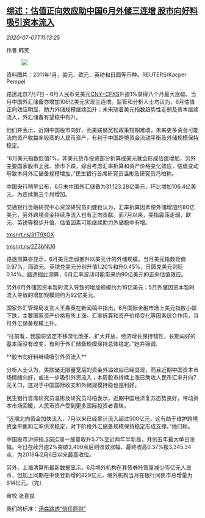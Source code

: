 <!--1594120996000-->
[综述：估值正向效应助中国6月外储三连增 股市向好料吸引资本流入](https://cn.reuters.com/article/china-forex-reserve-0707-tues-wrapup-idCNKBS2481G4)
------

<div><i>2020-07-07T11:13:25</i></div><div class="StandardArticleBody_body"><p>作者 韩笑 </p><div class="PrimaryAsset_container"><div class="Image_container" tabindex="-1"><figure class="Image_zoom" style="padding-bottom:"><div class="LazyImage_container LazyImage_dark" style="background-image:none"><img src="//s3.reutersmedia.net/resources/r/?m=02&amp;d=20200707&amp;t=2&amp;i=1524889039&amp;r=LYNXMPEG660RP&amp;w=600" aria-label="资料图片：2011年1月，美元、欧元、英镑和日圆等币种。REUTERS/Kacper Pempel"/><div class="LazyImage_image LazyImage_fallback" style="background-image:url(//s3.reutersmedia.net/resources/r/?m=02&amp;d=20200707&amp;t=2&amp;i=1524889039&amp;r=LYNXMPEG660RP&amp;w=600);background-position:center center;background-color:inherit"></div></div><div class="Image_expand-button" aria-label="Expand Image Slideshow" role="button" tabindex="0"></div></figure><figcaption><div class="Image_caption"><span>资料图片：2011年1月，美元、欧元、英镑和日圆等币种。REUTERS/Kacper Pempel</span></div></figcaption></div></div><p>路透北京7月7日 - 6月人民币兑美元<a href="/investing/currencies/quote?srcCurr=CNY&destCurr=USD">CNY=CFXS</a>升逾1%录得八个月最大涨幅，当月中国外汇储备亦增加106亿美元实现三连增。监管和分析人士均认为，6月估值正向效应明显，助力外储规模继续回升；未来随着美元指数趋势性走弱及资本继续流入，外汇储备有望稳中有升。 </p><p>他们并表示，近期中国股市向好，而美联储宽松政策短期难改，未来更多资金可能流向资产收益率较高的人民币资产，有利于中国跨境资金流动平衡及外储规模保持稳定。 </p><p>“6月美元指数贬值1%，非美元货币投资部分折算成美元就会形成估值增加，另外主要国家股市上涨、债市下跌，综合考虑汇率折算和资产价格变化效应，估值变动导致本月外汇储备规模增加。”民生银行首席研究员温彬及研究员冯柏称。 </p><p>中国央行稍早公布，6月末中国外汇储备为31,123.28亿美元，环比增加106.4亿美元，为连续第三个月增加。 </p><p>交通银行金融研究中心资深研究员刘健也认为，汇率折算因素使外储增加约80亿美元，另外跨境资金持续净流入也有正向贡献。而7月以来，美指震荡走弱，欧元、英镑等稳步升值，估值因素可能继续助力外储稳中有增。 </p><p><a href="https://tmsnrt.rs/31T9XGX">tmsnrt.rs/31T9XGX</a> </p><p><a href="https://tmsnrt.rs/2Z3bNU6">tmsnrt.rs/2Z3bNU6</a> </p><p>路透测算亦显示，6月美元走弱推升以美元计的外储规模。当月美元指数贬值0.97%，而欧元、英镑兑美元分别升值1.20%和升0.45%，日圆兑美元则贬0.14%。路透据此测算，6月汇率波动可能带来约90亿美元的正向估值效应。 </p><p>另外6月外储因资本暂时流入导致的增加规模约为16亿美元；5月外储因资本暂时流入导致的增加规模则约为92亿美元。 </p><p>国家外汇管理局发言人王春英在新闻稿中指出，6月国际金融市场上美元指数小幅下跌，主要国家资产价格有所上涨。汇率折算和资产价格变化等因素综合作用，当月外汇储备规模上升。 </p><p>“往前看，我国将坚定不移深化改革、扩大开放，经济增长保持韧性，长期向好的基本面没有改变，有利于外汇储备规模保持总体稳定。”她并强调。     </p><p>**股市向好料继续吸引外资流入** </p><p>分析人士认为，美联储无限量宽后的资金外溢效应已经显现，而且近期中国资本市场情绪向好，或进一步吸引外资流入；本周股市持续上涨已助攻人民币汇率升向7元关口，这对于中国国际收支和外储规模持稳也是利好。  </p><p>民生银行首席研究员温彬及研究员冯柏表示，近期中国经济复苏态势良好，带动资本市场回暖，人民币资产受到更多国际投资者青睐。 </p><p>“近期北向资金加快流入，7月以来已经累计流入超过500亿元，这有助于维护跨境资金平衡和汇率供求稳定，对下阶段外汇储备规模保持稳定形成支撑。”他们称。 </p><p>中国股市沪综指<a href="/investing/markets/index?symbol=.SSEC">.SSEC</a>周一放量收升5.7%至近两年半新高，并创五年最大单日涨幅。今日在续升逾2%突破3,400点后则收敛涨幅，最终收高0.37%报3,345.34点，为2018年2月6日以来最高收位。 </p><p>另外，上海清算所最新数据显示，6月境外机构在其债券托管量减少15亿元人民币，但加上同期在中债登新增的829亿元，境外机构当月在银行间债市总增量为814亿元。（完） </p><div class="Attribution_container"><div class="Attribution_attribution"><p class="Attribution_content">审校 张喜良</p></div></div><div class="StandardArticleBody_trustBadgeContainer"><span class="StandardArticleBody_trustBadgeTitle">我们的标准：</span><span class="trustBadgeUrl"><a href="https://www.thomsonreuters.cn/content/dam/openweb/documents/pdf/china/brochures/about-us-1.pdf">汤森路透“信任原则”</a></span></div></div>
